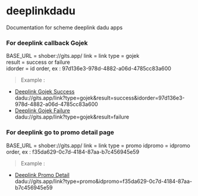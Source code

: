 # deeplinkdadu
Documentation for scheme deeplink dadu apps  

### For deeplink callback Gojek
BASE_URL = shober://gits.app/
link = link
type = gojek  
result = success or failure  
idorder = id order, ex : 97d136e3-978d-4882-a06d-4785cc83a600  

> Example :  
- [Deeplink Gojek Success](dadu://gits.app/link?type=gojek&result=success&idorder=97d136e3-978d-4882-a06d-4785cc83a600)  
dadu://gits.app/link?type=gojek&result=success&idorder=97d136e3-978d-4882-a06d-4785cc83a600  
- [Deeplink Gojek Failure](dadu://gits.app/link?type=gojek&result=failure)  
dadu://gits.app/link?type=gojek&result=failure  

### For deeplink go to promo detail page
BASE_URL = shober://gits.app/
link = link
type = promo
idpromo = idpromo order, ex : f35da629-0c7d-4184-87aa-b7c456945e59  

> Example :  
- [Deeplink Promo Detail](dadu://gits.app/link?type=promo&idpromo=f35da629-0c7d-4184-87aa-b7c456945e59)  
dadu://gits.app/link?type=promo&idpromo=f35da629-0c7d-4184-87aa-b7c456945e59
